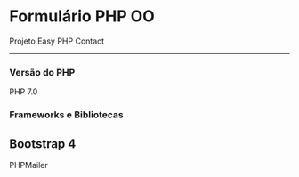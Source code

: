 # Formulário PHP OO

Projeto Easy PHP Contact

 ***

### Versão do PHP 

PHP 7.0

### Frameworks e Bibliotecas

Bootstrap 4
 --
PHPMailer

 
